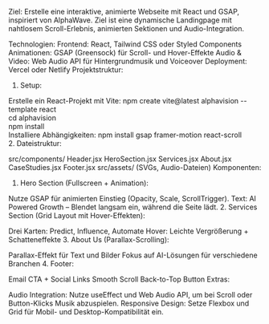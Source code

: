 Ziel: Erstelle eine interaktive, animierte Webseite mit React und GSAP, inspiriert von AlphaWave. Ziel ist eine dynamische Landingpage mit nahtlosem Scroll-Erlebnis, animierten Sektionen und Audio-Integration.

Technologien:
Frontend: React, Tailwind CSS oder Styled Components
Animationen: GSAP (Greensock) für Scroll- und Hover-Effekte
Audio & Video: Web Audio API für Hintergrundmusik und Voiceover
Deployment: Vercel oder Netlify
Projektstruktur:
1. Setup:

Erstelle ein React-Projekt mit Vite:
npm create vite@latest alphavision --template react  
cd alphavision  
npm install  
Installiere Abhängigkeiten:
npm install gsap framer-motion react-scroll  
2. Dateistruktur:

src/components/
Header.jsx
HeroSection.jsx
Services.jsx
About.jsx
CaseStudies.jsx
Footer.jsx
src/assets/ (SVGs, Audio-Dateien)
Komponenten:
1. Hero Section (Fullscreen + Animation):

Nutze GSAP für animierten Einstieg (Opacity, Scale, ScrollTrigger).
Text: AI Powered Growth – Blendet langsam ein, während die Seite lädt.
2. Services Section (Grid Layout mit Hover-Effekten):

Drei Karten: Predict, Influence, Automate
Hover: Leichte Vergrößerung + Schatteneffekte
3. About Us (Parallax-Scrolling):

Parallax-Effekt für Text und Bilder
Fokus auf AI-Lösungen für verschiedene Branchen
4. Footer:

Email CTA + Social Links
Smooth Scroll Back-to-Top Button
Extras:

Audio Integration: Nutze useEffect und Web Audio API, um bei Scroll oder Button-Klicks Musik abzuspielen.
Responsive Design: Setze Flexbox und Grid für Mobil- und Desktop-Kompatibilität ein.
